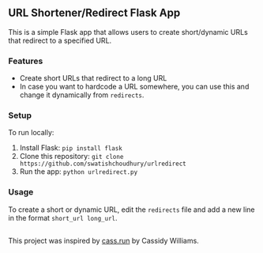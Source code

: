 ## URL Shortener/Redirect Flask App

This is a simple Flask app that allows users to create short/dynamic URLs that redirect to a specified URL.

### Features

-   Create short URLs that redirect to a long URL
-   In case you want to hardcode a URL somewhere, you can use this and change it dynamically from `redirects`. 

### Setup

To run locally:
1.  Install Flask: `pip install flask`
2.  Clone this repository: `git clone https://github.com/swatishchoudhury/urlredirect`
3.  Run the app: `python urlredirect.py`

### Usage

To create a short or dynamic URL, edit the `redirects` file and add a new line in the format `short_url long_url`.


##
This project was inspired by [cass.run](https://github.com/cassidoo/cass.run) by Cassidy Williams. 
